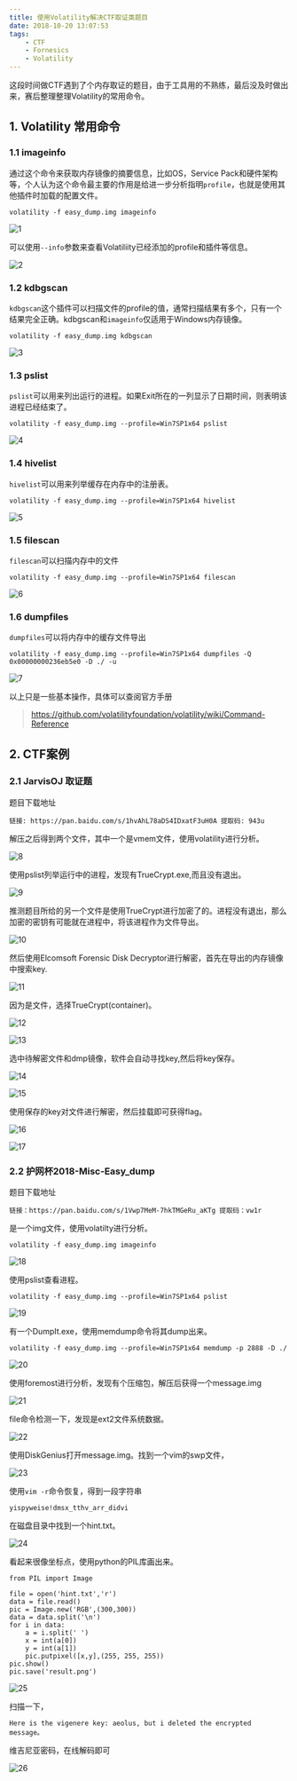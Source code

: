 ```yaml
---
title: 使用Volatility解决CTF取证类题目
date: 2018-10-20 13:07:53
tags:
	- CTF
	- Fornesics
	- Volatility
---
```


这段时间做CTF遇到了个内存取证的题目，由于工具用的不熟练，最后没及时做出来，赛后整理整理Volatility的常用命令。

<!-- more -->

## 1. Volatility 常用命令

### 1.1 imageinfo

通过这个命令来获取内存镜像的摘要信息，比如OS，Service Pack和硬件架构等，个人认为这个命令最主要的作用是给进一步分析指明`profile`，也就是使用其他插件时加载的配置文件。

```
volatility -f easy_dump.img imageinfo
```

![1](https://image.mengsec.com/CTF-Volatility/1.png)

可以使用`--info`参数来查看Volatiliity已经添加的profile和插件等信息。

![2](https://image.mengsec.com/CTF-Volatility/2.png)

### 1.2 kdbgscan

`kdbgscan`这个插件可以扫描文件的profile的值，通常扫描结果有多个，只有一个结果完全正确。kdbgscan和`imageinfo`仅适用于Windows内存镜像。

```
volatility -f easy_dump.img kdbgscan
```

![3](https://image.mengsec.com/CTF-Volatility/3.png)

### 1.3 pslist

 `pslist`可以用来列出运行的进程。如果Exit所在的一列显示了日期时间，则表明该进程已经结束了。

```
volatility -f easy_dump.img --profile=Win7SP1x64 pslist
```

![4](https://image.mengsec.com/CTF-Volatility/4.png)

### 1.4 hivelist

`hivelist`可以用来列举缓存在内存中的注册表。

```
volatility -f easy_dump.img --profile=Win7SP1x64 hivelist
```



![5](https://image.mengsec.com/CTF-Volatility/5.png)



### 1.5 filescan

`filescan`可以扫描内存中的文件

```
volatility -f easy_dump.img --profile=Win7SP1x64 filescan
```

![6](https://image.mengsec.com/CTF-Volatility/6.png)

### 1.6 dumpfiles

 `dumpfiles`可以将内存中的缓存文件导出

```
volatility -f easy_dump.img --profile=Win7SP1x64 dumpfiles -Q 0x00000000236eb5e0 -D ./ -u
```



![7](https://image.mengsec.com/CTF-Volatility/7.png)



以上只是一些基本操作，具体可以查阅官方手册

> https://github.com/volatilityfoundation/volatility/wiki/Command-Reference

## 2. CTF案例

### 2.1 JarvisOJ 取证题

题目下载地址

```
链接: https://pan.baidu.com/s/1hvAhL78aDS4IDxatF3uH0A 提取码: 943u
```

解压之后得到两个文件，其中一个是vmem文件，使用volatility进行分析。

![8](https://image.mengsec.com/CTF-Volatility/8.png)

使用pslist列举运行中的进程，发现有TrueCrypt.exe,而且没有退出。

![9](https://image.mengsec.com/CTF-Volatility/9.png)

推测题目所给的另一个文件是使用TrueCrypt进行加密了的。进程没有退出，那么加密的密钥有可能就在进程中，将该进程作为文件导出。

![10](https://image.mengsec.com/CTF-Volatility/10.png)

然后使用Elcomsoft Forensic Disk Decryptor进行解密，首先在导出的内存镜像中搜索key.

![11](https://image.mengsec.com/CTF-Volatility/11.png)

因为是文件，选择TrueCrypt(container)。

![12](https://image.mengsec.com/CTF-Volatility/12.png)

![13](https://image.mengsec.com/CTF-Volatility/13.png)

选中待解密文件和dmp镜像，软件会自动寻找key,然后将key保存。

![14](https://image.mengsec.com/CTF-Volatility/14.png)

![15](https://image.mengsec.com/CTF-Volatility/15.png)

使用保存的key对文件进行解密，然后挂载即可获得flag。

![16](https://image.mengsec.com/CTF-Volatility/16.png)

![17](https://image.mengsec.com/CTF-Volatility/17.png)



### 2.2 护网杯2018-Misc-Easy_dump

题目下载地址

```
链接：https://pan.baidu.com/s/1Vwp7MeM-7hkTMGeRu_aKTg 提取码：vw1r
```

是一个img文件，使用volatilty进行分析。

```
volatility -f easy_dump.img imageinfo
```

![18](https://image.mengsec.com/CTF-Volatility/18.png)

使用pslist查看进程。

```
volatility -f easy_dump.img --profile=Win7SP1x64 pslist
```

![19](https://image.mengsec.com/CTF-Volatility/19.png)

有一个DumpIt.exe，使用memdump命令将其dump出来。

```
volatility -f easy_dump.img --profile=Win7SP1x64 memdump -p 2888 -D ./
```

![20](https://image.mengsec.com/CTF-Volatility/20.png)

使用foremost进行分析，发现有个压缩包，解压后获得一个message.img

![21](https://image.mengsec.com/CTF-Volatility/21.png)

file命令检测一下，发现是ext2文件系统数据。

![22](https://image.mengsec.com/CTF-Volatility/22.png)

使用DiskGenius打开message.img。找到一个vim的swp文件，

![23](https://image.mengsec.com/CTF-Volatility/23.png)

使用`vim -r`命令恢复，得到一段字符串

```
yispyweise!dmsx_tthv_arr_didvi
```

在磁盘目录中找到一个hint.txt。

![24](https://image.mengsec.com/CTF-Volatility/24.png)

看起来很像坐标点，使用python的PIL库画出来。

```
from PIL import Image

file = open('hint.txt','r')
data = file.read()
pic = Image.new('RGB',(300,300))
data = data.split('\n')
for i in data:
	a = i.split(' ')
	x = int(a[0])
	y = int(a[1])
	pic.putpixel([x,y],(255, 255, 255))
pic.show()
pic.save('result.png')
```

![25](https://image.mengsec.com/CTF-Volatility/25.png)

扫描一下，

```
Here is the vigenere key: aeolus, but i deleted the encrypted message。
```

维吉尼亚密码，在线解码即可

![26](https://image.mengsec.com/CTF-Volatility/26.png)